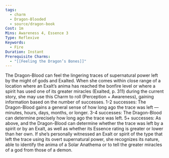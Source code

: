 ```yaml
---
tags:
  - charm
  - Dragon-Blooded
  - source/dragon-book
Cost: 1m
Mins: Awareness 4, Essence 3
Type: Reflexive
Keywords:
  - Fire
Duration: Instant
Prerequisite Charms:
  - "[[Feeling the Dragon’s Bones]]"
---
```

The Dragon-Blood can feel the lingering traces of supernatural power left by the might of gods and Exalted. When she comes within close range of a location where an Exalt’s anima has reached the bonfire level or where a spirit has used one of its greater miracles (Exalted, p. 311) during the current story, she may use this Charm to roll (Perception + Awareness), gaining information based on the number of successes. 1-2 successes: The Dragon-Blood gains a general sense of how long ago the trace was left — minutes, hours, days, months, or longer. 3-4 successes: The Dragon-Blood can determine precisely how long ago the trace was left. 5+ successes: As above, and the Dragon-Blood can determine whether the trace was left by a spirit or by an Exalt, as well as whether its Essence rating is greater or lower than her own. If she’s personally witnessed an Exalt or spirit of the type that left the trace using its overt supernatural power, she recognizes its nature, able to identify the anima of a Solar Anathema or to tell the greater miracles of a god from those of a demon.